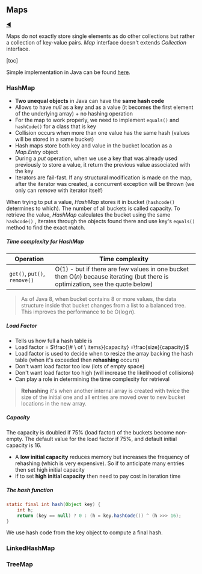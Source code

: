 ## Maps

[:arrow_backward:](../algorithms_index)

Maps do not exactly store single elements as do other collections but rather a collection of key-value pairs. *Map* interface doesn't extends *Collection* interface.

[toc]

Simple implementation in Java can be found [here](https://github.com/SashkoMolodec/algorithms_java/blob/master/src/hashtables/SimpleHashtable.java).

### HashMap

* **Two unequal objects** in Java can have the **same hash code**
* Allows to have *null* as a key and as a value (it becomes the first element of the underlying array) + no hashing operation
* For the map to work properly, we need to implement `equals()` and `hashCode()` for a class that is key 
* Collision occurs when more than one value has the same hash (values will be stored in a same bucket)
* Hash maps store both key and value in the bucket location as a *Map.Entry* object
* During a *put* operation, when we use a key that was already used previously to store a value, it return the previous value associated with the key
* Iterators are fail-fast. If any structural modification is made on the map, after the iterator was created, a concurrent exception will be thrown (we only can *remove* with iterator itself)

When trying to put a value, *HashMap* stores it in bucket (`hashcode()` determines to which). The number of all buckets is called capacity. To retrieve the value, *HashMap* calculates the bucket using the same `hashcode()` , iterates through the objects found there and use key's `equals()` method to find the exact match.

##### Time complexity for HashMap

| Operation                    | Time complexity                                              |
| ---------------------------- | ------------------------------------------------------------ |
| `get()`, `put()`, `remove()` | O($1$) - but if there are few values in one bucket then O($n$) because iterating (but there is optimization, see the quote below) |

> As of Java 8, when bucket contains 8 or more values, the data structure inside that bucket changes from a list to a balanced tree. This improves the performance to be O($\log n$).



##### Load Factor

- Tells us how full a hash table is
- Load factor = $\frac{\# \ of \ items}{capacity} =\frac{size}{capacity}$
- Load factor is used to decide when to resize the array backing the hash table (when it's exceeded then **rehashing** occurs)
- Don't want load factor too low (lots of empty space)
- Don't want load factor too high (will increase the likelihood of collisions)
- Can play a role in determining the time complexity for retrieval

> **Rehashing** it's when another internal array is created with twice the size of the initial one and all entries are moved over to new bucket locations in the new array.

##### Capacity

The capacity is doubled if 75% (load factor) of the buckets become non-empty. The default value for the load factor if 75%, and default initial capacity is 16.

- A **low initial capacity** reduces memory but increases the frequency of rehashing (which is very expensive). So if to anticipate many entries then set high initial capacity
- if to set **high initial capacity** then need to pay cost in iteration time



##### The hash function

```java
static final int hash(Object key) {
    int h;
    return (key == null) ? 0 : (h = key.hashCode()) ^ (h >>> 16);
}
```

We use hash code from the key object to compute a final hash.



### LinkedHashMap



### TreeMap
